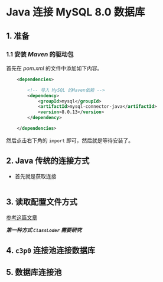 # Java 连接 MySQL 8.0 数据库

## 1. 准备

### 1.1 安装 *Maven* 的驱动包

首先在 *pom.xml* 的文件中添加如下内容。

``` xml
    <dependencies>

        <!-- 导入 MySQL 的Maven依赖 -->
        <dependency>
            <groupId>mysql</groupId>
            <artifactId>mysql-connector-java</artifactId>
            <version>8.0.13</version>
        </dependency>

    </dependencies>
```

然后点击右下角的 `import` 即可，然后就是等待安装了。

## 2. Java 传统的连接方式

+ 首先就是获取连接

``` java

```

## 3. 读取配置文件方式

[参考这篇文章](https://www.cnblogs.com/sebastian-tyd/p/7895182.html)

***第一种方式 `ClassLoder` 需要研究***

## 4. `c3p0` 连接池连接数据库

## 5. 数据库连接池
